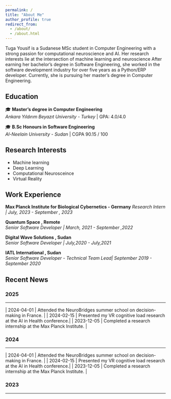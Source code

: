 ```yaml
---
permalink: /
title: "About Me"
author_profile: true
redirect_from: 
  - /about/
  - /about.html
---
```


Tuga Yousif is a Sudanese MSc student in Computer Engineering with a strong passion for computational neuroscience and AI. Her research interests lie at the intersection of machine learning and neuroscience After earning her bachelor’s degree in Software Engineering, she worked in the software development industry for over five years as a Python/ERP developer. Currently, she is pursuing her master’s degree in Computer Engineering. 



## Education

 🎓 **Master’s degree in Computer Engineering**  
 *Ankara Yıldırım Beyazıt University - Turkey* |  GPA: 4.0/4.0
 
 🎓 **B.Sc Honours in Software Engineering**  
 *Al-Neelain University - Sudan* | CGPA 90.15 / 100


## Research Interests 
* Machine learning 
* Deep Learning 
* Computational Neurosceince 
* Virtual Reality 

## Work Experience

 **Max Planck Institute for Biological Cybernetics - Germany**
 *Research Intern |  July, 2023 - September , 2023*
 
 **Quantum Space  ,  Remote**  
 *Senior Software Developer | March, 2021 - September ,2022*

 **Digital Wave Solutions  ,  Sudan**  
 *Senior Software Developer |   July,2020 - July,2021*

 **IATL International  ,   Sudan**  
 *Senior Software Developer - Technical Team Lead|   September 2019 - September 2020*

## Recent News

### 2025
---
| 2024-04-01 | Attended the NeuroBridges summer school on decision-making in France. |
| 2024-02-15 | Presented my VR cognitive load research at the AI in Health conference.|
| 2023-12-05 | Completed a research internship at the Max Planck Institute.           |


### 2024
---

| 2024-04-01 | Attended the NeuroBridges summer school on decision-making in France. |
| 2024-02-15 | Presented my VR cognitive load research at the AI in Health conference.|
| 2023-12-05 | Completed a research internship at the Max Planck Institute.           |



### 2023
---
